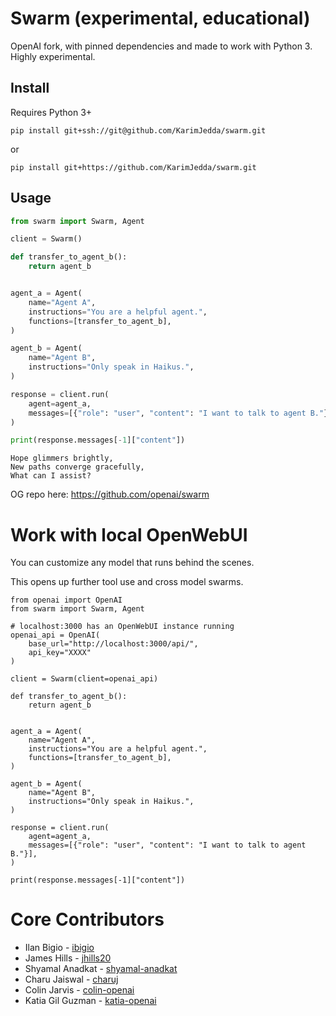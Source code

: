 
# Swarm (experimental, educational)

OpenAI fork, with pinned dependencies and made to work with Python 3. Highly experimental. 

## Install

Requires Python 3+

```shell
pip install git+ssh://git@github.com/KarimJedda/swarm.git
```

or

```shell
pip install git+https://github.com/KarimJedda/swarm.git
```

## Usage

```python
from swarm import Swarm, Agent

client = Swarm()

def transfer_to_agent_b():
    return agent_b


agent_a = Agent(
    name="Agent A",
    instructions="You are a helpful agent.",
    functions=[transfer_to_agent_b],
)

agent_b = Agent(
    name="Agent B",
    instructions="Only speak in Haikus.",
)

response = client.run(
    agent=agent_a,
    messages=[{"role": "user", "content": "I want to talk to agent B."}],
)

print(response.messages[-1]["content"])
```

```
Hope glimmers brightly,
New paths converge gracefully,
What can I assist?
```

OG repo here: https://github.com/openai/swarm


# Work with local OpenWebUI 

You can customize any model that runs behind the scenes. 

This opens up further tool use and cross model swarms. 

```
from openai import OpenAI
from swarm import Swarm, Agent

# localhost:3000 has an OpenWebUI instance running
openai_api = OpenAI(
    base_url="http://localhost:3000/api/", 
    api_key="XXXX"
)

client = Swarm(client=openai_api)

def transfer_to_agent_b():
    return agent_b


agent_a = Agent(
    name="Agent A",
    instructions="You are a helpful agent.",
    functions=[transfer_to_agent_b],
)

agent_b = Agent(
    name="Agent B",
    instructions="Only speak in Haikus.",
)

response = client.run(
    agent=agent_a,
    messages=[{"role": "user", "content": "I want to talk to agent B."}],
)

print(response.messages[-1]["content"])
```

# Core Contributors

- Ilan Bigio - [ibigio](https://github.com/ibigio)
- James Hills - [jhills20](https://github.com/jhills20)
- Shyamal Anadkat - [shyamal-anadkat](https://github.com/shyamal-anadkat)
- Charu Jaiswal - [charuj](https://github.com/charuj)
- Colin Jarvis - [colin-openai](https://github.com/colin-openai)
- Katia Gil Guzman - [katia-openai](https://github.com/katia-openai)
